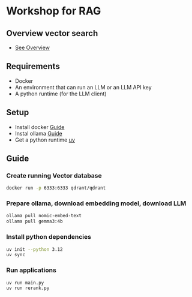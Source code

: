 # Workshop for RAG

## Overview vector search
- [See Overview](vector_search.md)

## Requirements
- Docker
- An environment that can run an LLM or an LLM API key
- A python runtime (for the LLM client)

## Setup
- Install docker [Guide](https://docs.docker.com/engine/install/)
- Instal ollama [Guide](https://ollama.com/download)
- Get a python runtime [uv](https://docs.astral.sh/uv/getting-started/installation/)


## Guide

### Create running Vector database

```bash
docker run -p 6333:6333 qdrant/qdrant
```

### Prepare ollama, download embedding model, download LLM
```bash
ollama pull nomic-embed-text
ollama pull gemma3:4b

```

### Install python dependencies

```bash
uv init --python 3.12
uv sync
```

### Run applications

```bash
uv run main.py
uv run rerank.py
```